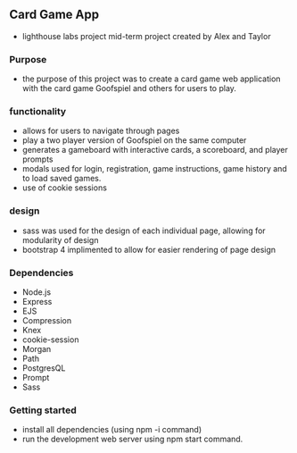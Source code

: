 ## Card Game App
* lighthouse labs project mid-term project
created by Alex and Taylor
### Purpose
* the purpose of this project was to create a card game web application with the card game Goofspiel and others for users to play.
### functionality
* allows for users to navigate through pages
* play a two player version of Goofspiel on the same computer
* generates a gameboard with interactive cards, a scoreboard, and player prompts
* modals used for login, registration, game instructions, game history and to load saved games.
 * use of cookie sessions

### design
* sass was used for the design of each individual page, allowing for modularity of design
* bootstrap 4 implimented to allow for easier rendering of page design

### Dependencies
* Node.js
* Express
* EJS
* Compression
* Knex
* cookie-session
* Morgan
* Path
* PostgresQL
* Prompt
* Sass
### Getting started
* install all dependencies (using npm -i command)
* run the development web server using npm start command.